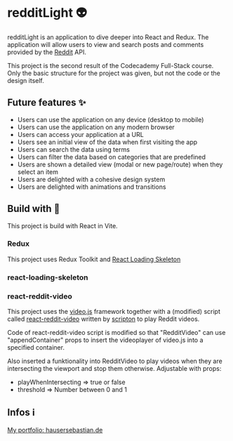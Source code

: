 # redditLight :alien:

redditLight is an application to dive deeper into React and Redux. The application will allow users to view and search posts and comments provided by the [Reddit](https://www.reddit.com) API.

This project is the second result of the Codecademy Full-Stack course. Only the basic structure for the project was given, but not the code or the design itself.

## Future features :sparkles:

- Users can use the application on any device (desktop to mobile)
- Users can use the application on any modern browser
- Users can access your application at a URL
- Users see an initial view of the data when first visiting the app
- Users can search the data using terms
- Users can filter the data based on categories that are predefined
- Users are shown a detailed view (modal or new page/route) when they select an item
- Users are delighted with a cohesive design system
- Users are delighted with animations and transitions

## Build with :construction:

This project is build with React in Vite. 

### Redux

This project uses Redux Toolkit and [React Loading Skeleton](https://www.npmjs.com/package/react-loading-skeleton)

### react-loading-skeleton

### react-reddit-video

This project uses the [video.js](https://videojs.com) framework together with a (modified) script called [react-reddit-video](https://www.npmjs.com/package/react-reddit-video) written by [scripton](https://www.npmjs.com/~scripton) to play Reddit videos. 

Code of react-reddit-video script is modified so that "RedditVideo" can use "appendContainer" props to insert the videoplayer of video.js into a specified container. 

Also inserted a funktionality into RedditVideo to play videos when they are intersecting the viewport and stop them otherwise. Adjustable with props:
* playWhenIntersecting => true or false
* threshold => Number between 0 and 1  

## Infos :information_source:

[My portfolio: hausersebastian.de](www.hausersebastian.de)
